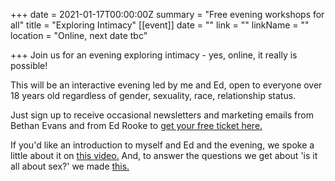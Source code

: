 +++
date = 2021-01-17T00:00:00Z
summary = "Free evening workshops for all"
title = "Exploring Intimacy"
[[event]]
date = ""
link = ""
linkName = ""
location = "Online, next date tbc"

+++
Join us for an evening exploring intimacy - yes, online, it really is possible!

This will be an interactive evening led by me and Ed, open to everyone over 18 years old regardless of gender, sexuality, race, relationship status.

Just sign up to receive occasional newsletters and marketing emails from Bethan Evans and from Ed Rooke to [get your free ticket here.](https://buytickets.at/bethanevans)

If you'd like an introduction to myself and Ed and the evening, we spoke a little about it on [this video.](https://fb.watch/3fWTf_g5g1/)  And, to answer the questions we get about 'is it all about sex?' we made [this.](https://www.facebook.com/554383154995760/videos/236518371521802)